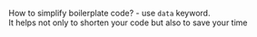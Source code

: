 How to simplify boilerplate code? - use `data` keyword.  
It helps not only to shorten your code but also to save your time
